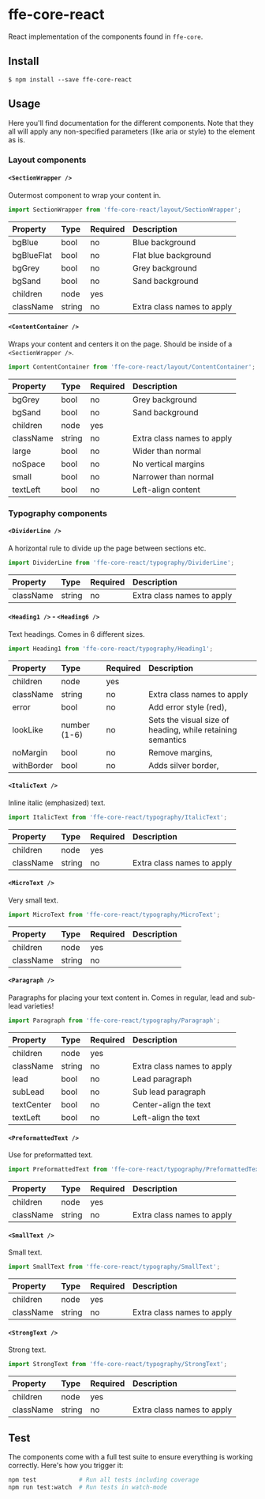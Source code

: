 # ffe-core-react

React implementation of the components found in `ffe-core`.

## Install

```
$ npm install --save ffe-core-react
```

## Usage

Here you'll find documentation for the different components. Note that they all will apply any non-specified
parameters (like aria or style) to the element as is.

### Layout components

#### `<SectionWrapper />`

Outermost component to wrap your content in.

```javascript
import SectionWrapper from 'ffe-core-react/layout/SectionWrapper';
```

Property | Type | Required | Description
:--- | :--- | :--- | :---
bgBlue|bool|no|Blue background
bgBlueFlat|bool|no|Flat blue background
bgGrey|bool|no|Grey background
bgSand|bool|no|Sand background
children|node|yes|
className|string|no|Extra class names to apply

#### `<ContentContainer />`

Wraps your content and centers it on the page. Should be inside of a `<SectionWrapper />`.

```javascript
import ContentContainer from 'ffe-core-react/layout/ContentContainer';
```

Property | Type | Required | Description
:--- | :--- | :--- | :---
bgGrey|bool|no|Grey background
bgSand|bool|no|Sand background
children|node|yes|
className|string|no|Extra class names to apply
large|bool|no|Wider than normal
noSpace|bool|no|No vertical margins
small|bool|no|Narrower than normal
textLeft|bool|no|Left-align content

### Typography components

#### `<DividerLine />`

A horizontal rule to divide up the page between sections etc.

```javascript
import DividerLine from 'ffe-core-react/typography/DividerLine';
```

Property | Type | Required | Description
:--- | :--- | :--- | :---
className|string|no|Extra class names to apply

#### `<Heading1 />` - `<Heading6 />`

Text headings. Comes in 6 different sizes.

```javascript
import Heading1 from 'ffe-core-react/typography/Heading1';
```

Property | Type | Required | Description
:--- | :--- | :--- | :---
children|node|yes|
className|string|no|Extra class names to apply
error|bool|no|Add error style (red),
lookLike|number (1-6)|no|Sets the visual size of heading, while retaining semantics
noMargin|bool|no|Remove margins,
withBorder|bool|no|Adds silver border,

#### `<ItalicText />`

Inline italic (emphasized) text.

```javascript
import ItalicText from 'ffe-core-react/typography/ItalicText';
```

Property | Type | Required | Description
:--- | :--- | :--- | :---
children|node|yes|
className|string|no|Extra class names to apply

#### `<MicroText />`

Very small text.

```javascript
import MicroText from 'ffe-core-react/typography/MicroText';
```

Property | Type | Required | Description
:--- | :--- | :--- | :---
children|node|yes|
className|string|no|

#### `<Paragraph />`

Paragraphs for placing your text content in. Comes in regular, lead and sub-lead varieties!

```javascript
import Paragraph from 'ffe-core-react/typography/Paragraph';
```

Property | Type | Required | Description
:--- | :--- | :--- | :---
children|node|yes|
className|string|no|Extra class names to apply
lead|bool|no|Lead paragraph
subLead|bool|no|Sub lead paragraph
textCenter|bool|no|Center-align the text
textLeft|bool|no|Left-align the text

#### `<PreformattedText />`

Use for preformatted text.

```javascript
import PreformattedText from 'ffe-core-react/typography/PreformattedText';
```

Property | Type | Required | Description
:--- | :--- | :--- | :---
children|node|yes|
className|string|no|Extra class names to apply

#### `<SmallText />`

Small text.

```javascript
import SmallText from 'ffe-core-react/typography/SmallText';
```

Property | Type | Required | Description
:--- | :--- | :--- | :---
children|node|yes|
className|string|no|Extra class names to apply

#### `<StrongText />`

Strong text.

```javascript
import StrongText from 'ffe-core-react/typography/StrongText';
```

Property | Type | Required | Description
:--- | :--- | :--- | :---
children|node|yes|
className|string|no|Extra class names to apply

## Test

The components come with a full test suite to ensure everything is working correctly. Here's how you
trigger it:

```bash
npm test            # Run all tests including coverage
npm run test:watch  # Run tests in watch-mode
```
